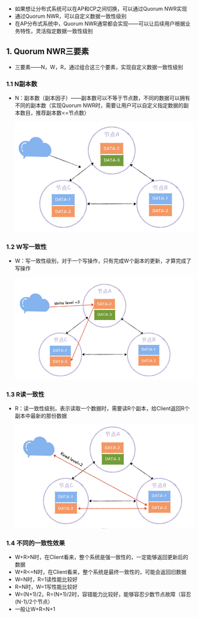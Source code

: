 * 如果想让分布式系统可以在AP和CP之间切换，可以通过Quorum NWR实现
* 通过Quorum NWR，可以自定义数据一致性级别
* 在AP分布式系统中，Quorum NWR通常都会实现——可以让后续用户根据业务特性，灵活指定数据一致性级别

## 1. Quorum NWR三要素

* 三要素——N，W，R，通过组合这三个要素，实现自定义数据一致性级别

### 1.1 N副本数

* N：副本数（副本因子）——副本数可以不等于节点数，不同的数据可以拥有不同的副本数（实现Quorum NWR时，需要让用户可以自定义指定数据的副本数目，推荐副本数<=节点数）
  
  ![9](assert/9.png)

### 1.2 W写一致性

* W：写一致性级别，对于一个写操作，只有完成W个副本的更新，才算完成了写操作
  
  ![10](assert/10.png)

### 1.3 R读一致性

* R：读一致性级别，表示读取一个数据时，需要读R个副本，给Client返回R个副本中最新的那份数据
  
  ![11](assert/11.png)

### 1.4 不同的一致性效果

* W+R>N时，在Client看来，整个系统是强一致性的，一定能够返回更新后的数据
* W+R<=N时，在Client看来，整个系统是最终一致性的，可能会返回旧数据
* W=N时，R=1读性能比较好
* R=N时，W=1写性能比较好
* W=(N+1)/2，R=(N+1)/2时，容错能力比较好，能够容忍少数节点故障（容忍(N-1)/2个节点）
* 一般让W+R=N+1
